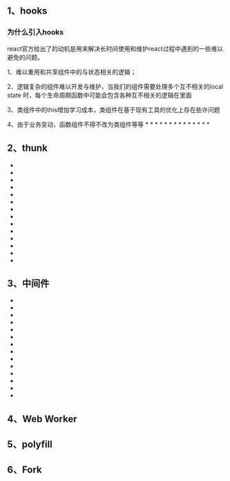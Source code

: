 ## 1、hooks

### 为什么引入hooks
   react官方给出了的动机是用来解决长时间使用和维护react过程中遇到的一些难以避免的问题。
   
   1、难以重用和共享组件中的与状态相关的逻辑；

   2、逻辑复杂的组件难以开发与维护，当我们的组件需要处理多个互不相关的local state 时，每个生命周期函数中可能会包含各种互不相关的逻辑在里面

   3、类组件中的this增加学习成本，类组件在基于现有工具的优化上存在些许问题


   4、由于业务变动，函数组件不得不改为类组件等等
*
*
*
*
*
*
*
*
*
*
*
*
*
*





## 2、thunk
*
*
*
*
*
*
*
*
*
*
*
*
*
*





## 3、中间件
*
*
*
*
*
*
*
*
*
*
*
*
*
*


## 4、Web Worker



## 5、polyfill



## 6、Fork